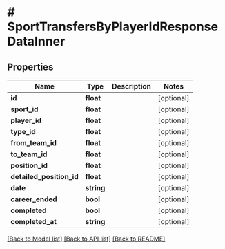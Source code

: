 # # SportTransfersByPlayerIdResponseDataInner

## Properties

Name | Type | Description | Notes
------------ | ------------- | ------------- | -------------
**id** | **float** |  | [optional]
**sport_id** | **float** |  | [optional]
**player_id** | **float** |  | [optional]
**type_id** | **float** |  | [optional]
**from_team_id** | **float** |  | [optional]
**to_team_id** | **float** |  | [optional]
**position_id** | **float** |  | [optional]
**detailed_position_id** | **float** |  | [optional]
**date** | **string** |  | [optional]
**career_ended** | **bool** |  | [optional]
**completed** | **bool** |  | [optional]
**completed_at** | **string** |  | [optional]

[[Back to Model list]](../../README.md#models) [[Back to API list]](../../README.md#endpoints) [[Back to README]](../../README.md)

